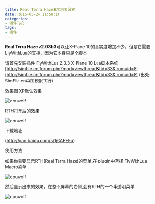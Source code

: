 ```yaml
---
title: Real Terra Haze真实地表薄雾
date: 2015-05-24 11:50:14
categories:
- 插件飞机
tags:
- 插件
---
```





**Real Terra Haze v2.03b3**可以让X-Plane 10的真实度增加不少，但是它需要LlyWithLua的支持，因为它本身只是个脚本

请首先安装插件
FlyWithLua 2.3.3 X-Plane 10 Lua脚本系统
[http://simflie.cn/forum.php?mod=viewthread&tid=33&fromuid=8](http://simflie.cn/forum.php?mod=viewthread&tid=33&fromuid=8)
(出处: SimFlie.cn中国模拟飞行)

效果图
XP默认效果

![cpuwolf](/images/data/attachment/201505/24/201130qiinlrd2nhtwzhhu.jpg)

RTH打开后的效果

![cpuwolf](/images/data/attachment/201505/24/201140bdsgcszh5lcx05vh.jpg)



下载地址



(http://pan.baidu.com/s/1jGAFEEa)


使用方法

如果你需要显示RTH(Real Terra Haze)的菜单,在 plugin中选择 FlyWithLua Macro菜单

![cpuwolf](/images/data/attachment/201505/24/195513gnn55xs446x8w66x.gif)



然后显示出来的效果，在整个屏幕的左侧,会有RTH的一个半透明菜单

![cpuwolf](/images/data/attachment/201505/24/195832fct00906qgooeg6g.gif)


